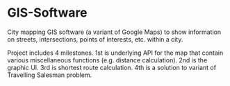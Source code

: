 # GIS-Software
City mapping GIS software (a variant of Google Maps) to show information on streets, intersections, points of interests, etc. within a city.

Project includes 4 milestones. 1st is underlying API for the map that contain various miscellaneous functions (e.g. distance calculation). 2nd is the graphic UI. 3rd is shortest route calculation. 4th is a solution to variant of Travelling Salesman problem.
